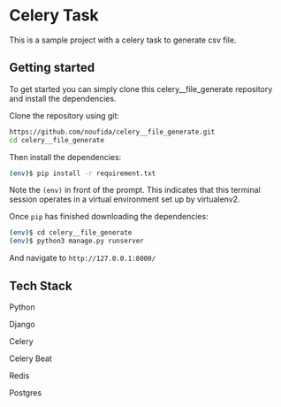 # Celery Task



This is a sample project with a celery task to generate csv file.

## Getting started

To get started you can simply clone this celery__file_generate repository and install the dependencies.

Clone the repository using git:

```bash
https://github.com/noufida/celery__file_generate.git
cd celery__file_generate
```
Then install the dependencies:

```bash
(env)$ pip install -r requirement.txt
```
Note the ```(env)``` in front of the prompt. This indicates that this terminal session operates in a virtual environment set up by virtualenv2.

Once ```pip``` has finished downloading the dependencies:


```bash
(env)$ cd celery__file_generate
(env)$ python3 manage.py runserver
```


And navigate to ```http://127.0.0.1:8000/```

## Tech Stack

Python

Django

Celery

Celery Beat

Redis

Postgres
